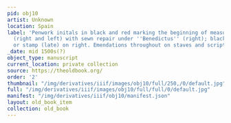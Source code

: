 ```yaml
---
pid: obj10
artist: Unknown
location: Spain
label: 'Penwork initals in black and red marking the beginning of measures with numes
  (right and left) with sewn repair under ''Benedictus'' (right); black penwork illustration
  or stamp (late) on right. Emendations throughout on staves and script. '
_date: mid 1500s(?)
object_type: manuscript
current_location: private collection
source: https://theoldbook.org/
order: '2'
thumbnail: "/img/derivatives/iiif/images/obj10/full/250,/0/default.jpg"
full: "/img/derivatives/iiif/images/obj10/full/full/0/default.jpg"
manifest: "/img/derivatives/iiif/obj10/manifest.json"
layout: old_book_item
collection: old_book
---
```

